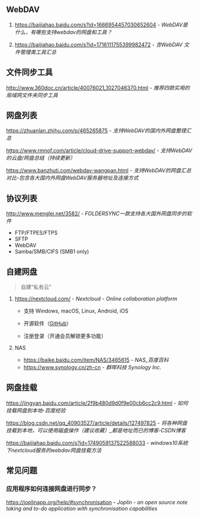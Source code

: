 ## WebDAV

1. https://baijiahao.baidu.com/s?id=1666954457030652604 - *WebDAV是什么，有哪些支持webdav的网盘和工具？*

2. https://baijiahao.baidu.com/s?id=1716111755399982472 - *含WebDAV 文件管理类工具汇总*

## 文件同步工具

http://www.360doc.cn/article/40076021_1027046370.html - _推荐四款实用的局域网文件夹同步工具_


## 网盘列表

https://zhuanlan.zhihu.com/p/465265875 - _支持WebDAV的国内外网盘整理汇总_

https://www.rmnof.com/article/cloud-drive-support-webdav/ - _支持WebDAV的云盘/网盘总结（持续更新）_

https://www.banzhuti.com/webdav-wangpan.html - _支持WebDAV的网盘汇总对比-包含各大国内外网盘WebDAV服务器地址及连接方式_


## 协议列表

http://www.menglei.net/3582/ - *FOLDERSYNC一款支持各大国外网盘同步的软件*

- FTP/FTPES/FTPS
- SFTP
- WebDAV
- Samba/SMB/CIFS (SMB1 only)

## 自建网盘

> 自建“私有云”

1. https://nextcloud.com/ - *Nextcloud - Online collaboration platform*

    - 支持 Windows, macOS, Linux, Android, iOS

    - 开源软件（[GitHub](https://github.com/nextcloud)）

    - 注册登录（开通会员解锁更多功能）

2. NAS
    - https://baike.baidu.com/item/NAS/3465615 - *NAS_百度百科*
    - https://www.synology.cn/zh-cn - *群晖科技 Synology Inc.*


## 网盘挂载

https://jingyan.baidu.com/article/2f9b480d9d0f9e00cb6cc2c9.html - *如何挂载网盘到本地-百度经验*

https://blog.csdn.net/qq_40903527/article/details/127497825 - *将各种网盘挂载到本地，可以使用磁盘操作（建议收藏）_都是地址而已的博客-CSDN博客*

https://baijiahao.baidu.com/s?id=1749059137522588033 - *windows10系统下nextcloud服务的webdav网盘挂载方法*


## 常见问题

### 应用程序如何连接网盘进行同步？

https://joplinapp.org/help/#synchronisation - *Joplin - an open source note taking and to-do application with synchronisation capabilities*
